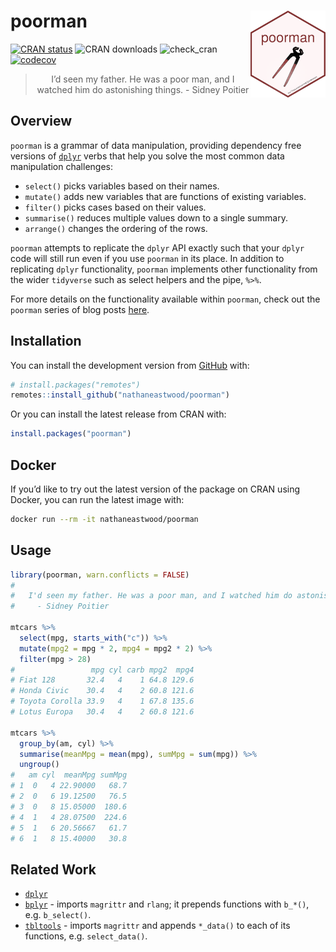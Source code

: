 
<!-- README.md is generated from README.Rmd. Please edit that file -->

# poorman <a href='https://nathaneastwood.github.io/tags/poorman/'><img src='man/figures/logo.png' align="right" height="139" /></a>

[![CRAN
status](https://www.r-pkg.org/badges/version/poorman)](https://cran.r-project.org/package=poorman)
![CRAN downloads](https://cranlogs.r-pkg.org/badges/poorman)
![check\_cran](https://github.com/nathaneastwood/poorman/workflows/check_cran/badge.svg?branch=master)
[![codecov](https://codecov.io/gh/nathaneastwood/poorman/branch/master/graph/badge.svg)](https://codecov.io/gh/nathaneastwood/poorman)

<blockquote align="center">

I’d seen my father. He was a poor man, and I watched him do astonishing
things. - Sidney Poitier

</blockquote>

## Overview

`poorman` is a grammar of data manipulation, providing dependency free
versions of [`dplyr`](https://github.com/tidyverse/dplyr) verbs that
help you solve the most common data manipulation challenges:

  - `select()` picks variables based on their names.
  - `mutate()` adds new variables that are functions of existing
    variables.
  - `filter()` picks cases based on their values.
  - `summarise()` reduces multiple values down to a single summary.
  - `arrange()` changes the ordering of the rows.

`poorman` attempts to replicate the `dplyr` API exactly such that your
`dplyr` code will still run even if you use `poorman` in its place. In
addition to replicating `dplyr` functionality, `poorman` implements
other functionality from the wider `tidyverse` such as select helpers
and the pipe, `%>%`.

For more details on the functionality available within `poorman`, check
out the `poorman` series of blog posts
[here](https://nathaneastwood.github.io/tags/poorman/).

## Installation

You can install the development version from
[GitHub](https://github.com/nathaneastwood/poorman) with:

``` r
# install.packages("remotes")
remotes::install_github("nathaneastwood/poorman")
```

Or you can install the latest release from CRAN with:

``` r
install.packages("poorman")
```

## Docker

If you’d like to try out the latest version of the package on CRAN using
Docker, you can run the latest image with:

``` bash
docker run --rm -it nathaneastwood/poorman
```

## Usage

``` r
library(poorman, warn.conflicts = FALSE)
# 
#   I'd seen my father. He was a poor man, and I watched him do astonishing things.
#     - Sidney Poitier

mtcars %>%
  select(mpg, starts_with("c")) %>%
  mutate(mpg2 = mpg * 2, mpg4 = mpg2 * 2) %>%
  filter(mpg > 28)
#                 mpg cyl carb mpg2  mpg4
# Fiat 128       32.4   4    1 64.8 129.6
# Honda Civic    30.4   4    2 60.8 121.6
# Toyota Corolla 33.9   4    1 67.8 135.6
# Lotus Europa   30.4   4    2 60.8 121.6

mtcars %>%
  group_by(am, cyl) %>%
  summarise(meanMpg = mean(mpg), sumMpg = sum(mpg)) %>%
  ungroup()
#   am cyl  meanMpg sumMpg
# 1  0   4 22.90000   68.7
# 2  0   6 19.12500   76.5
# 3  0   8 15.05000  180.6
# 4  1   4 28.07500  224.6
# 5  1   6 20.56667   61.7
# 6  1   8 15.40000   30.8
```

## Related Work

  - [`dplyr`](https://github.com/tidyverse/dplyr)
  - [`bplyr`](https://github.com/yonicd/bplyr) - imports `magrittr` and
    `rlang`; it prepends functions with `b_*()`, e.g. `b_select()`.
  - [`tbltools`](https://github.com/mkearney/tbltools) - imports
    `magrittr` and appends `*_data()` to each of its functions,
    e.g. `select_data()`.
